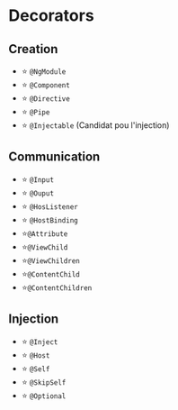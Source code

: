 

# Decorators

## Creation

* ⭐ `@NgModule`
* ⭐ `@Component`
* ⭐ `@Directive`
* ⭐ `@Pipe`
* ⭐ `@Injectable` (Candidat pou l'injection)

## Communication

* ⭐ `@Input`
* ⭐ `@Ouput`
* ⭐ `@HosListener`
* ⭐ `@HostBinding`
* ⭐`@Attribute` 
* ⭐`@ViewChild`
* ⭐`@ViewChildren`
* ⭐`@ContentChild`
* ⭐`@ContentChildren`

## Injection

* ⭐ `@Inject`
* ⭐ `@Host`
* ⭐ `@Self`
* ⭐ `@SkipSelf`
* ⭐ `@Optional` 

